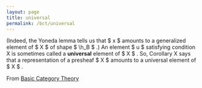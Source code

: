 ```yaml
---
layout: page
title: universal
permalink: /bct/universal
---
```

(Indeed, the Yoneda lemma tells us that $ x $ amounts to a generalized element of $ X $ of shape $ \h_B $ .) An element $ u $ satisfying condition X is sometimes called a **universal** element of $ X $ . So, Corollary X says that a representation of a presheaf $ X $ amounts to a universal element of $ X $ .


From [Basic Category Theory](https://mathgloss.github.io/MathGloss/bct.html)